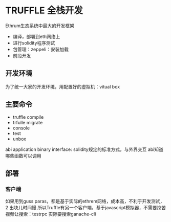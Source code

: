 # TRUFFLE 全栈开发
Ethrum生态系统中最大的开发框架

- 编译，部署到eth网络上
- 进行solidity程序测试
- 包管理：zeppeli：安装加载
- 前段开发

## 开发环境
为了统一大家的开发环境，用配置好的虚拟机：vitual box

## 主要命令
- truffle compile
- trfulle migrate
- console
- test
- unbox

abi application binary interface: solidity规定的标准方式，与外界交互
abi知道哪些函数可以调用


## 部署
### 客户端
如果用到guss paras，都是基于实际的ethrem网络，成本高，不利于开发测试，2 出块儿时间慢
所以Truffle有另一个客户端，基于javascript模拟器，不需要挖苦
视频让搜索：testrpc
实际要搜索ganache-cli
